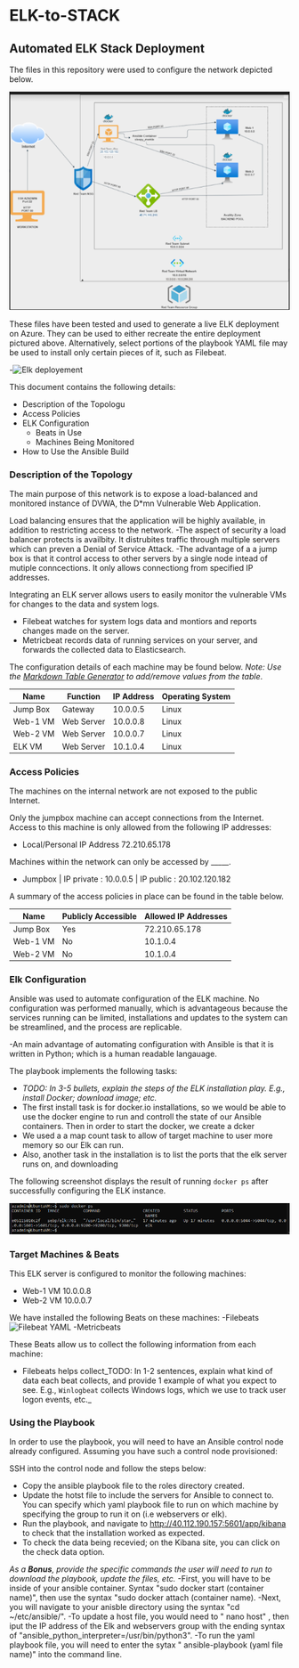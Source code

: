 # ELK-to-STACK
## Automated ELK Stack Deployment

The files in this repository were used to configure the network depicted below.

![Red-Team Network](https://github.com/jlashay/ELK-to-STACK/blob/main/Diagrams/hwdia.PNG)

These files have been tested and used to generate a live ELK deployment on Azure. They can be used to either recreate the entire deployment pictured above. Alternatively, select portions of the playbook YAML file may be used to install only certain pieces of it, such as Filebeat.

-![Elk deployement](https://github.com/jlashay/ELK-to-STACK/blob/main/Ansible/install-elk.yml)


This document contains the following details:
- Description of the Topologu
- Access Policies
- ELK Configuration
  - Beats in Use
  - Machines Being Monitored
- How to Use the Ansible Build


### Description of the Topology

The main purpose of this network is to expose a load-balanced and monitored instance of DVWA, the D*mn Vulnerable Web Application.

Load balancing ensures that the application will be highly available, in addition to restricting access to the network.
-The aspect of security a load balancer protects is availbity. It distrubites traffic through multiple servers which can preven a Denial of Service Attack.
-The advantage of a a jump box is that it control access to other servers by a single node intead of mutiple conncections. It only allows connectiong from specified IP addresses.

Integrating an ELK server allows users to easily monitor the vulnerable VMs for changes to the data and system logs.
- Filebeat watches for system logs data and montiors and reports changes made on the server.
- Metricbeat records data of running services on your server, and forwards the collected data to Elasticsearch.

The configuration details of each machine may be found below.
_Note: Use the [Markdown Table Generator](http://www.tablesgenerator.com/markdown_tables) to add/remove values from the table_.

| Name     | Function  | IP Address | Operating System |
|----------|-----------|------------|------------------|
| Jump Box | Gateway   | 10.0.0.5   | Linux            |
| Web-1 VM | Web Server| 10.0.0.8   | Linux            |
| Web-2 VM | Web Server| 10.0.0.7   | Linux            |
| ELK VM   | Web Server| 10.1.0.4   | Linux            |

### Access Policies

The machines on the internal network are not exposed to the public Internet. 

Only the jumpbox machine can accept connections from the Internet. Access to this machine is only allowed from the following IP addresses:
- Local/Personal IP Address 72.210.65.178

Machines within the network can only be accessed by _____.
- Jumpbox | IP private : 10.0.0.5 | IP public : 20.102.120.182

A summary of the access policies in place can be found in the table below.

| Name     | Publicly Accessible | Allowed IP Addresses |
|----------|---------------------|----------------------|
| Jump Box | Yes                 |  72.210.65.178       |
| Web-1 VM | No                  |  10.1.0.4            |
| Web-2 VM | No                  |  10.1.0.4            |

### Elk Configuration

Ansible was used to automate configuration of the ELK machine. No configuration was performed manually, which is advantageous because the services running can be limited, installations and updates to the system can be streamlined, and the process are replicable.

-An main advantage of automating configuration with Ansible is that it is written in Python; which is a human readable langauage.

The playbook implements the following tasks:
- _TODO: In 3-5 bullets, explain the steps of the ELK installation play. E.g., install Docker; download image; etc._
- The first install task is for docker.io installations, so we would be able to use the docker engine to run and controll the state of our Ansible containers. Then in order to start the docker, we create a dcker 
- We used a a map count task to allow of target machine to user more memory so our Elk can run.
- Also, another task in the installation is to list the ports that the elk server runs on, and downloading

The following screenshot displays the result of running `docker ps` after successfully configuring the ELK instance.

![Elk docker ps](https://github.com/jlashay/ELK-to-STACK/blob/main/images/setpelkscreenshot.PNG)

### Target Machines & Beats
This ELK server is configured to monitor the following machines:
- Web-1 VM 10.0.0.8
- Web-2 VM 10.0.0.7

We have installed the following Beats on these machines:
-Filebeats ![Filebeat YAML](https://github.com/jlashay/ELK-to-STACK/blob/main/Ansible/filebeat.yml)
-Metricbeats 

These Beats allow us to collect the following information from each machine:
- Filebeats helps collect_TODO: In 1-2 sentences, explain what kind of data each beat collects, and provide 1 example of what you expect to see. E.g., `Winlogbeat` collects Windows logs, which we use to track user logon events, etc._

### Using the Playbook
In order to use the playbook, you will need to have an Ansible control node already configured. Assuming you have such a control node provisioned: 

SSH into the control node and follow the steps below:
- Copy the ansible playbook file to the roles directory created.
- Update the hotst file to include the servers for Ansible to connect to. You can specify which yaml playbook file to run on which machine by specifying the group to run it on (i.e webservers or elk).
- Run the playbook, and navigate to http://40.112.190.157:5601/app/kibana to check that the installation worked as expected.
- To check the data being recevied; on the Kibana site, you can click on the check data option. 

_As a **Bonus**, provide the specific commands the user will need to run to download the playbook, update the files, etc._
-First, you will have to be inside of your ansible container. Syntax "sudo docker start (container name)", then use the syntax "sudo docker attach (container name).
-Next, you will navigate to your anisble directory using the syntax "cd ~/etc/ansible/". 
-To update a host file, you would need to " nano host" , then iput the IP address of the Elk and webservers group with the ending syntax of  "ansible_python_interpreter=/usr/bin/python3".
-To run the yaml playbook file, you will need to enter the sytax " ansible-playbook (yaml file name)" into the command line.
